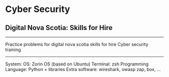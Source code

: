 # Cyber Security 
## Digital Nova Scotia: Skills for Hire
---

Practice problems for digital nova scotia skills for hire Cyber security training

---

System:
OS: Zorin OS (based on Ubuntu)
Terminal: zsh
Programming Language: Python + libraries
Extra software: wireshark, owasp zap, box, ...
